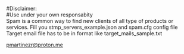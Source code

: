 #Disclaimer:  
#Use under your own responsabity  
Spam is a common way to find new clients of all type of products or services. 
Fill you stmp_servers_example.json and spam.cfg config file
Target email file has to be in format like target_mails_sample.txt

pmartinezr@proton.me
